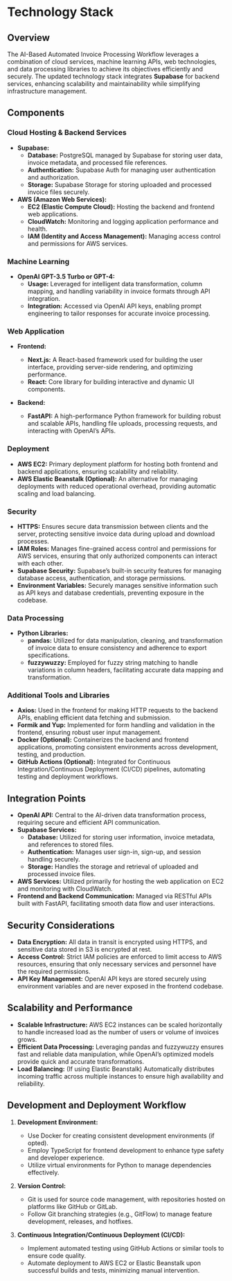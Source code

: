 # Technology Stack

## Overview
The AI-Based Automated Invoice Processing Workflow leverages a combination of cloud services, machine learning APIs, web technologies, and data processing libraries to achieve its objectives efficiently and securely. The updated technology stack integrates **Supabase** for backend services, enhancing scalability and maintainability while simplifying infrastructure management.

## Components

### Cloud Hosting & Backend Services
- **Supabase:**
  - **Database:** PostgreSQL managed by Supabase for storing user data, invoice metadata, and processed file references.
  - **Authentication:** Supabase Auth for managing user authentication and authorization.
  - **Storage:** Supabase Storage for storing uploaded and processed invoice files securely.
- **AWS (Amazon Web Services):**
  - **EC2 (Elastic Compute Cloud):** Hosting the backend and frontend web applications.
  - **CloudWatch:** Monitoring and logging application performance and health.
  - **IAM (Identity and Access Management):** Managing access control and permissions for AWS services.

### Machine Learning
- **OpenAI GPT-3.5 Turbo or GPT-4:**
  - **Usage:** Leveraged for intelligent data transformation, column mapping, and handling variability in invoice formats through API integration.
  - **Integration:** Accessed via OpenAI API keys, enabling prompt engineering to tailor responses for accurate invoice processing.

### Web Application
- **Frontend:**
  - **Next.js:** A React-based framework used for building the user interface, providing server-side rendering, and optimizing performance.
  - **React:** Core library for building interactive and dynamic UI components.

- **Backend:**
  - **FastAPI:** A high-performance Python framework for building robust and scalable APIs, handling file uploads, processing requests, and interacting with OpenAI’s APIs.

### Deployment
- **AWS EC2:** Primary deployment platform for hosting both frontend and backend applications, ensuring scalability and reliability.
- **AWS Elastic Beanstalk (Optional):** An alternative for managing deployments with reduced operational overhead, providing automatic scaling and load balancing.

### Security
- **HTTPS:** Ensures secure data transmission between clients and the server, protecting sensitive invoice data during upload and download processes.
- **IAM Roles:** Manages fine-grained access control and permissions for AWS services, ensuring that only authorized components can interact with each other.
- **Supabase Security:** Supabase’s built-in security features for managing database access, authentication, and storage permissions.
- **Environment Variables:** Securely manages sensitive information such as API keys and database credentials, preventing exposure in the codebase.

### Data Processing
- **Python Libraries:**
  - **pandas:** Utilized for data manipulation, cleaning, and transformation of invoice data to ensure consistency and adherence to export specifications.
  - **fuzzywuzzy:** Employed for fuzzy string matching to handle variations in column headers, facilitating accurate data mapping and transformation.

### Additional Tools and Libraries
- **Axios:** Used in the frontend for making HTTP requests to the backend APIs, enabling efficient data fetching and submission.
- **Formik and Yup:** Implemented for form handling and validation in the frontend, ensuring robust user input management.
- **Docker (Optional):** Containerizes the backend and frontend applications, promoting consistent environments across development, testing, and production.
- **GitHub Actions (Optional):** Integrated for Continuous Integration/Continuous Deployment (CI/CD) pipelines, automating testing and deployment workflows.

## Integration Points

- **OpenAI API:** Central to the AI-driven data transformation process, requiring secure and efficient API communication.
- **Supabase Services:**
  - **Database:** Utilized for storing user information, invoice metadata, and references to stored files.
  - **Authentication:** Manages user sign-in, sign-up, and session handling securely.
  - **Storage:** Handles the storage and retrieval of uploaded and processed invoice files.
- **AWS Services:** Utilized primarily for hosting the web application on EC2 and monitoring with CloudWatch.
- **Frontend and Backend Communication:** Managed via RESTful APIs built with FastAPI, facilitating smooth data flow and user interactions.

## Security Considerations

- **Data Encryption:** All data in transit is encrypted using HTTPS, and sensitive data stored in S3 is encrypted at rest.
- **Access Control:** Strict IAM policies are enforced to limit access to AWS resources, ensuring that only necessary services and personnel have the required permissions.
- **API Key Management:** OpenAI API keys are stored securely using environment variables and are never exposed in the frontend codebase.

## Scalability and Performance

- **Scalable Infrastructure:** AWS EC2 instances can be scaled horizontally to handle increased load as the number of users or volume of invoices grows.
- **Efficient Data Processing:** Leveraging pandas and fuzzywuzzy ensures fast and reliable data manipulation, while OpenAI’s optimized models provide quick and accurate transformations.
- **Load Balancing:** (If using Elastic Beanstalk) Automatically distributes incoming traffic across multiple instances to ensure high availability and reliability.

## Development and Deployment Workflow

1. **Development Environment:**
   - Use Docker for creating consistent development environments (if opted).
   - Employ TypeScript for frontend development to enhance type safety and developer experience.
   - Utilize virtual environments for Python to manage dependencies effectively.

2. **Version Control:**
   - Git is used for source code management, with repositories hosted on platforms like GitHub or GitLab.
   - Follow Git branching strategies (e.g., GitFlow) to manage feature development, releases, and hotfixes.

3. **Continuous Integration/Continuous Deployment (CI/CD):**
   - Implement automated testing using GitHub Actions or similar tools to ensure code quality.
   - Automate deployment to AWS EC2 or Elastic Beanstalk upon successful builds and tests, minimizing manual intervention.